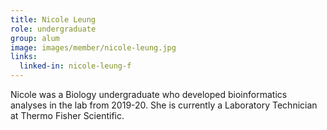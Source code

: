 ```yaml
---
title: Nicole Leung
role: undergraduate
group: alum
image: images/member/nicole-leung.jpg
links:
  linked-in: nicole-leung-f
---
```


Nicole was a Biology undergraduate who developed bioinformatics analyses in the lab from 2019-20. She is currently a Laboratory Technician at Thermo Fisher Scientific.
